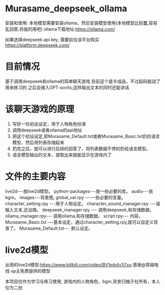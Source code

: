 # Murasame_deepseek_ollama
安装和使用: 
本地模型需要安装ollama，然后安装模型使用(本地模型比较蠢,容易乱回答,将就的用吧)
ollama下载地址:https://ollama.com/   

如果选择deepseek api key, 需要前往该平台购买
https://platform.deepseek.com/

# 目前情况
基于调用deepseek和ollama的简单聊天游戏
目前这个是半成品，不过起码能动了
用来练习的
之后会接入GPT-sovits,这样输出文本的同时还能讲话

# 该聊天游戏的原理
1. 写好一份初设设定，用于人物角色扮演
2. 调用deepseek或者ollama的api地址
3. 把这个初设设定,即Murasame_Default.txt或者Murasame_Basic.txt扔给语言模型，然后用列表存储起来
4. 扔完之后，就可以进行后续的回答了，将列表数据不停的扔给语言模型。
5. 语言模型输出的文本，提取出来就能显示在游戏内了

# 文件的主要内容
live2d---放live2d模型。
python-packages---放一些必要的库。
audio---放bgm。
images---背景图,
global_var.rpy ---一些必要的变量。
character_setting.rpy ---用于人物设定。
character_sound_manager.rpy ---请输入文本,还没搞。
deepseek_manager.rpy --- 调用deepseek,和存储数据。
ollama_manager.rpy--- 调用ollama,和存储数据。
script.rpy--- 内容。
Murasame_Basic.txt ---基本设定，通过character_setting.rpy,就可以自定义背景了。
Murasame_Default.txt--- 默认设定。

# live2d模型
丛雨的live2d模型:https://www.bilibili.com/video/BV1mb4y1i7xu
感谢@穿越电线 up主免费提供的模型

本项目仅作为学习与练习使用, 游戏内的人物角色，bgm,背景归柚子社所有，本人仅为二创
